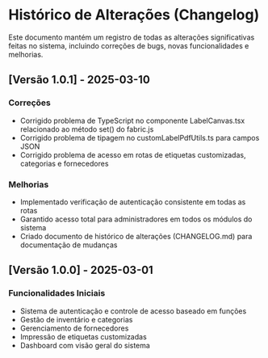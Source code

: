 
# Histórico de Alterações (Changelog)

Este documento mantém um registro de todas as alterações significativas feitas no sistema, incluindo correções de bugs, novas funcionalidades e melhorias.

## [Versão 1.0.1] - 2025-03-10

### Correções
- Corrigido problema de TypeScript no componente LabelCanvas.tsx relacionado ao método set() do fabric.js
- Corrigido problema de tipagem no customLabelPdfUtils.ts para campos JSON
- Corrigido problema de acesso em rotas de etiquetas customizadas, categorias e fornecedores

### Melhorias
- Implementado verificação de autenticação consistente em todas as rotas
- Garantido acesso total para administradores em todos os módulos do sistema
- Criado documento de histórico de alterações (CHANGELOG.md) para documentação de mudanças

## [Versão 1.0.0] - 2025-03-01

### Funcionalidades Iniciais
- Sistema de autenticação e controle de acesso baseado em funções
- Gestão de inventário e categorias
- Gerenciamento de fornecedores
- Impressão de etiquetas customizadas
- Dashboard com visão geral do sistema

